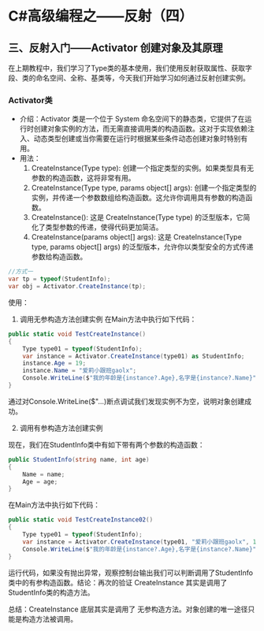 # C#高级编程之——反射（四）

## 三、反射入门——Activator 创建对象及其原理

在上期教程中，我们学习了Type类的基本使用，我们使用反射获取属性、获取字段、类的命名空间、全称、基类等，今天我们开始学习如何通过反射创建实例。

### Activator类

- 介绍：Activator 类是一个位于 System 命名空间下的静态类，它提供了在运行时创建对象实例的方法，而无需直接调用类的构造函数。这对于实现依赖注入、动态类型创建或当你需要在运行时根据某些条件动态创建对象时特别有用。
- 用法：
  1. CreateInstance(Type type): 创建一个指定类型的实例。如果类型具有无参数的构造函数，这将非常有用。
  2. CreateInstance(Type type, params object[] args): 创建一个指定类型的实例，并传递一个参数数组给构造函数。这允许你调用具有参数的构造函数。
  3. CreateInstance<T>(): 这是 CreateInstance(Type type) 的泛型版本，它简化了类型参数的传递，使得代码更加简洁。
  4. CreateInstance<T>(params object[] args): 这是 CreateInstance(Type type, params object[] args) 的泛型版本，允许你以类型安全的方式传递参数给构造函数。

```csharp
//方式一
var tp = typeof(StudentInfo);
var obj = Activator.CreateInstance(tp);
```

使用：

1. 调用无参构造方法创建实例
在Main方法中执行如下代码：

```csharp
public static void TestCreateInstance()
{
    Type type01 = typeof(StudentInfo);
    var instance = Activator.CreateInstance(type01) as StudentInfo;
    instance.Age = 19;
    instance.Name = "爱莉小跟班gaolx";
    Console.WriteLine($"我的年龄是{instance?.Age},名字是{instance?.Name}");
}
```

通过对Console.WriteLine($"...)断点调试我们发现实例不为空，说明对象创建成功。

2. 调用有参构造方法创建实例

现在，我们在StudentInfo类中有如下带有两个参数的构造函数：

```csharp
public StudentInfo(string name, int age)
{
    Name = name;
    Age = age;
}
```

在Main方法中执行如下代码：

```csharp
public static void TestCreateInstance02()
{
    Type type01 = typeof(StudentInfo);
    var instance = Activator.CreateInstance(type01, "爱莉小跟班gaolx", 19) as StudentInfo;
    Console.WriteLine($"我的年龄是{instance?.Age},名字是{instance?.Name}");
}
```

运行代码，如果没有抛出异常，观察控制台输出我们可以判断调用了StudentInfo类中的有参构造函数。结论：再次的验证 CreateInstance 其实是调用了StudentInfo类的构造方法。

总结：CreateInstance 底层其实是调用了 无参构造方法。对象创建的唯一途径只能是构造方法被调用。